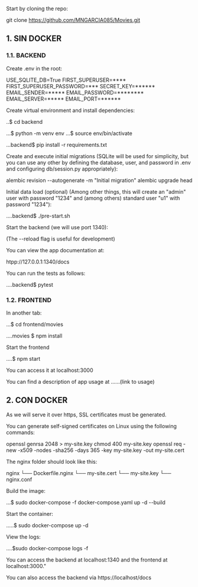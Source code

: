 Start by cloning the repo:


git clone https://github.com/MNGARCIA085/Movies.git


## 1. SIN DOCKER


### 1.1. BACKEND

Create .env in the root:

USE_SQLITE_DB=True
FIRST_SUPERUSER=****
FIRST_SUPERUSER_PASSWORD=***
SECRET_KEY=******
EMAIL_SENDER=*****
EMAIL_PASSWORD=********
EMAIL_SERVER=*****
EMAIL_PORT=******


Create virtual environment and install dependencies:


..$ cd backend

...$ python -m venv env
...$ source env/bin/activate


...backend$ pip install -r requirements.txt




Create and execute initial migrations (SQLite will be used for simplicity, but you can use any other 
by defining the database, user, and password in .env and configuring db/session.py appropriately):


alembic revision --autogenerate -m "Initial migration"
alembic upgrade head


Initial data load (optional) (Among other things, this will create an "admin" user with password "1234"
and (among others) standard user "u1" with password "1234"):

....backend$ ./pre-start.sh 



Start the backend (we will use port 1340):

(The --reload flag is useful for development)

You can view the app documentation at:

htpp://127.0.0.1:1340/docs



You can run the tests as follows:

....backend$ pytest




### 1.2. FRONTEND

In another tab:

...$ cd frontend/movies

....movies $ npm install


Start the frontend

....$ npm start


You can access it at localhost:3000

You can find a description of app usage at ......(link to usage)


## 2. CON DOCKER



As we will serve it over https, SSL certificates must be generated.

You can generate self-signed certificates on Linux using the following commands:


openssl genrsa 2048 > my-site.key
chmod 400 my-site.key
openssl req -new -x509 -nodes -sha256 -days 365 -key my-site.key -out my-site.cert

The nginx folder should look like this:

nginx
 └── Dockerfile.nginx
 └── my-site.cert
 └── my-site.key
 └── nginx.conf



Build the image:

...$ sudo docker-compose -f docker-compose.yaml up -d --build


Start the container:


.....$ sudo docker-compose up -d

View the logs:

....$sudo docker-compose logs -f


You can access the backend at localhost:1340 and the frontend at localhost:3000."


You can also access the backend via https://localhost/docs


